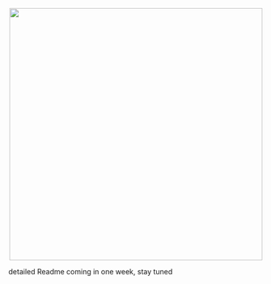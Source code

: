 <p align="center">
  <img src="https://github.com/msaad1999/KLiK-SocialMediaWebsite/blob/master/_git%20assets/cover.png" width="500" aligh="center"/>
</p>

detailed Readme coming in one week, stay tuned
